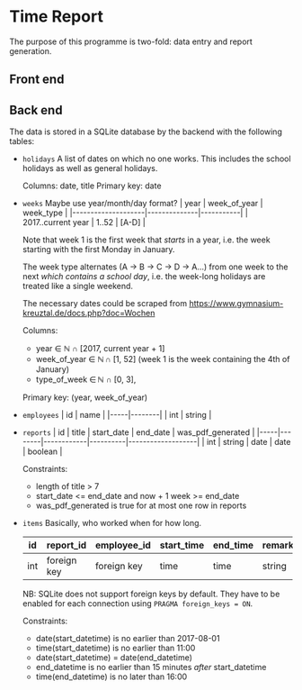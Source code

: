 # Time Report

The purpose of this programme is two-fold: data entry and report generation.


## Front end



## Back end
The data is stored in a SQLite database by the backend with the following
tables:

* `holidays`
  A list of dates on which no one works. This includes the school holidays as
  well as general holidays.

  Columns: date, title
  Primary key: date

* `weeks`
  Maybe use year/month/day format?
  | year               | week_of_year | week_type |
  |--------------------|--------------|-----------|
  | 2017..current year | 1..52        | [A-D]     |

  Note that week 1 is the first week that *starts* in a year, i.e. the week
  starting with the first Monday in January.

  The week type alternates (A -> B -> C -> D -> A…) from one week to the next
  *which contains a school day*, i.e. the week-long holidays are treated like a
  single weekend.

  The necessary dates could be scraped from
  https://www.gymnasium-kreuztal.de/docs.php?doc=Wochen

  Columns:
  * year ∈ ℕ ∩ [2017, current year + 1]
  * week_of_year ∈ ℕ ∩ [1, 52] (week 1 is the week containing the 4th of January)
  * type_of_week ∈ ℕ ∩ [0, 3],

  Primary key: (year, week_of_year)

* `employees`
  | id  | name   |
  |-----|--------|
  | int | string |


* `reports`
  | id  | title  | start_date | end_date | was_pdf_generated |
  |-----|--------|------------|----------|-------------------|
  | int | string | date       | date     | boolean           |

  Constraints:
  * length of title > 7
  * start_date <= end_date and  now + 1 week >= end_date
  * was_pdf_generated is true for at most one row in reports

* `items`
  Basically, who worked when for how long.

  | id  | report_id   | employee_id | start_time | end_time | remark |
  |-----|-------------|-------------|------------|----------|--------|
  | int | foreign key | foreign key | time       | time     | string |

  NB: SQLite does not support foreign keys by default. They have to be enabled
  for each connection using `PRAGMA foreign_keys = ON`.

  Constraints:
  * date(start_datetime) is no earlier than 2017-08-01
  * time(start_datetime) is no earlier than 11:00
  * date(start_datetime) = date(end_datetime)
  * end_datetime is no earlier than 15 minutes *after* start_datetime
  * time(end_datetime) is no later than 16:00
